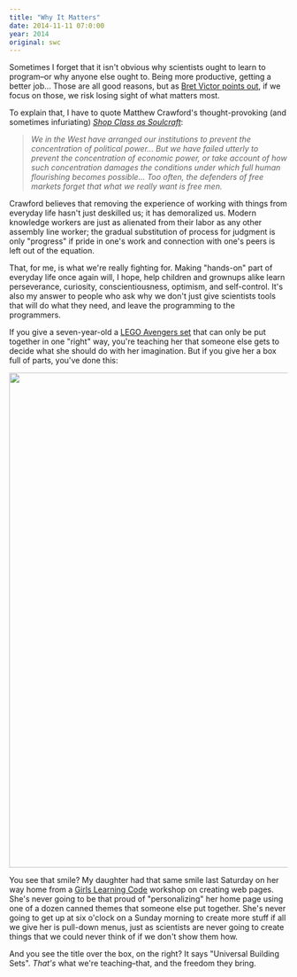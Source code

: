 ```yaml
---
title: "Why It Matters"
date: 2014-11-11 07:0:00
year: 2014
original: swc
---
```

<p>
  Sometimes I forget that it isn't obvious
  why scientists ought to learn to program–or why anyone else ought to.
  Being more productive,
  getting a better job…
  Those are all good reasons,
  but as <a href="http://worrydream.com/MeanwhileAtCodeOrg/">Bret Victor points out</a>,
  if we focus on those,
  we risk losing sight of what matters most.
</p>
<p>
  To explain that,
  I have to quote Matthew Crawford's thought-provoking (and sometimes infuriating)
  <em><a href="http://www.amazon.com/Shop-Class-Soulcraft-Inquiry-Value/dp/0143117467/">Shop Class as Soulcraft</a></em>:
</p>
<blockquote>
  <em>
    We in the West have arranged our institutions to prevent the concentration of political power…
    But we have failed utterly to prevent the concentration of economic power,
    or take account of how such concentration damages the conditions under which full human flourishing becomes possible…
    Too often,
    the defenders of free markets forget that what we really want is free men.
  </em>
</blockquote>
<p>
  Crawford believes that removing the experience of working with things from everyday life hasn't just deskilled us;
  it has demoralized us.
  Modern knowledge workers are just as alienated from their labor as any other assembly line worker;
  the gradual substitution of process for judgment is only "progress"
  if pride in one's work and connection with one's peers is left out of the equation.
</p>
<p>
  That, for me, is what we're really fighting for.
  Making "hands-on" part of everyday life once again will,
  I hope,
  help children and grownups alike learn perseverance, curiosity, conscientiousness, optimism, and self-control.
  It's also my answer to people who ask why we don't just give scientists tools that will do what they need,
  and leave the programming to the programmers.
</p>
<p>
  If you give a seven-year-old
  a <a href="http://www.amazon.com/LEGO-Quinjet-Aerial-Battle-6869/dp/B007GE5X78/">LEGO Avengers set</a>
  that can only be put together in one "right" way,
  you're teaching her that someone else gets to decide what she should do with her imagination.
  But if you give her a box full of parts, you've done this:
</p>
<p>
  <img src="{{'/files/2014/11/lego_ad_1981.jpg' | relative_url}}" alt="" width="660" height="893" />
</p>
<p>
  You see that smile?
  My daughter had that same smile last Saturday
  on her way home from
  a <a href="http://ladieslearningcode.com/girlscodeday/">Girls Learning Code</a> workshop
  on creating web pages.
  She's never going to be that proud of "personalizing" her home page
  using one of a dozen canned themes that someone else put together.
  She's never going to get up at six o'clock on a Sunday morning to create more stuff
  if all we give her is pull-down menus,
  just as scientists are never going to create things that we could never think of
  if we don't show them how.
</p>
<p>
  And you see the title over the box, on the right?
  It says "Universal Building Sets".
  <em>That's</em> what we're teaching–that,
  and the freedom they bring.
</p>
